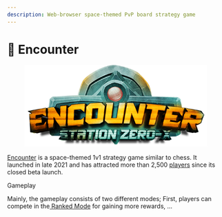 ```yaml
---
description: Web-browser space-themed PvP board strategy game
---
```


# 🚀 Encounter

<figure><img src="../../.gitbook/assets/FI5hnbqX0AQ-aMw.png" alt=""><figcaption></figcaption></figure>

[Encounter](https://encounter.station0x.com) is a space-themed 1v1 strategy game similar to chess. It launched in late 2021 and has attracted more than 2,500 [players](community-and-statistics.md) since its closed beta launch.



Gameplay

Mainly, the gameplay consists of two different modes; First, players can compete in the[ Ranked Mode](gameplay/game-modes.md) for gaining more rewards, ...





